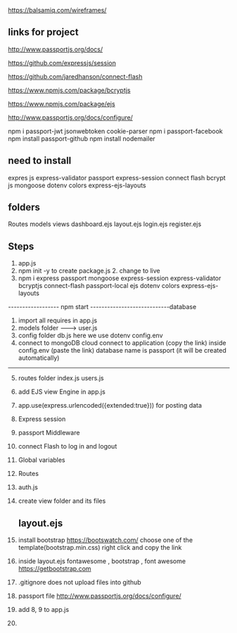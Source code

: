 https://balsamiq.com/wireframes/


links for project
------------------------
 http://www.passportjs.org/docs/

 https://github.com/expressjs/session

 https://github.com/jaredhanson/connect-flash

 https://www.npmjs.com/package/bcryptjs

 https://www.npmjs.com/package/ejs

 http://www.passportjs.org/docs/configure/

 npm i passport-jwt jsonwebtoken cookie-parser
 npm i passport-facebook
 npm install passport-github
 npm install nodemailer

 need to install
------------------
 expres js
 express-validator
 passport
 express-session
 connect flash
 bcrypt js
 mongoose
 dotenv
 colors
 express-ejs-layouts


folders
----------------
 Routes
 models
 views 
    dashboard.ejs
    layout.ejs
    login.ejs
    register.ejs


Steps
-----------------
1. app.js
2. npm init -y    to create package.js    2. change to live
3. npm i express passport mongoose express-session express-validator bcryptjs connect-flash passport-local ejs
   dotenv colors express-ejs-layouts

------------------ npm start
----------------------------database 
1. import all requires in app.js 
2. models folder    --->  user.js       
3. config folder
     db.js  here we use dotenv
     config.env 
4. connect to mongoDB cloud 
    connect to application  (copy the link)
    inside config.env (paste  the link) database name is passport (it will be created automatically)
---------------------------------------------------
5. routes folder
    index.js
    users.js
6.  add EJS view Engine in app.js
7.  app.use(express.urlencoded({extended:true}))     for posting data
8.  Express session
9.  passport Middleware
10. connect Flash  to log in and logout
11. Global variables
12. Routes
13. auth.js
14. create view folder and its files

    layout.ejs
    ------------
15. install bootstrap  https://bootswatch.com/   choose one of the template(bootstrap.min.css) right click       and copy the link
16. inside layout.ejs  fontawesome , bootstrap , font awesome  https://getbootstrap.com 
17. .gitignore does not upload files into github
18. passport file    http://www.passportjs.org/docs/configure/
19. add 8, 9 to app.js
20. 






